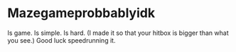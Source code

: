 # Mazegameprobbablyidk

Is game.
Is simple.
Is hard.
(I made it so that your hitbox is bigger than what you see.)
Good luck speedrunning it.
